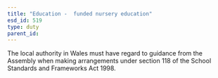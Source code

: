 ```yaml
---
title: "Education -  funded nursery education"
esd_id: 519
type: duty
parent_id:  
---
```


The local authority in Wales must have regard to guidance from the Assembly when making arrangements under section 118 of the School Standards and Frameworks Act 1998.

